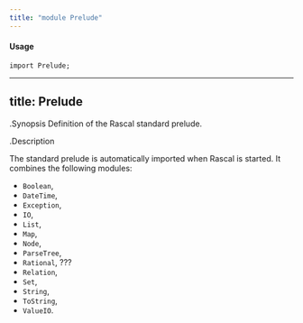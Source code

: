 ```yaml
---
title: "module Prelude"
---
```


#### Usage

`import Prelude;`


---
title: Prelude
---
.Synopsis
Definition of the Rascal standard prelude.

.Description

The standard prelude is automatically imported when Rascal is started.
It combines the following modules:

*  `Boolean`,
*  `DateTime`,
*  `Exception`,
*  `IO`,
*  `List`,
*  `Map`,
*  `Node`,
*  `ParseTree`,
*  `Rational`, ???
*  `Relation`,
*  `Set`,
*  `String`,
*  `ToString`,
*  `ValueIO`.


